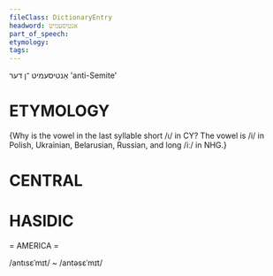 ```yaml
---
fileClass: DictionaryEntry
headword: אַנטיסעמיט
part_of_speech: 
etymology: 
tags: 
---
```

אַנטיסעמיט
־ן
דער
'anti-Semite'

ETYMOLOGY
===========
{Why is the vowel in the last syllable short /ɩ/ in CY? The vowel is /i/ in Polish, Ukrainian, Belarusian, Russian, and long /iː/ in NHG.}

CENTRAL
========

HASIDIC
=======
= AMERICA = 

/antɩsɛˈmɪt/ ~ /antəsɛˈmɪt/